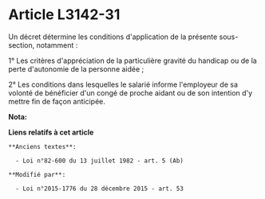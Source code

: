 # Article L3142-31

Un décret détermine les conditions d'application de la présente sous-section, notamment : 

1° Les critères d'appréciation de la particulière gravité du handicap ou de la perte d'autonomie de la personne aidée ; 

2° Les conditions dans lesquelles le salarié informe l'employeur de sa volonté de bénéficier d'un congé de proche aidant ou
de son intention d'y mettre fin de façon anticipée.

**Nota:**



**Liens relatifs à cet article**

	**Anciens textes**:

	  - Loi n°82-600 du 13 juillet 1982 - art. 5 (Ab)

	**Modifié par**:

	  - Loi n°2015-1776 du 28 décembre 2015 - art. 53
